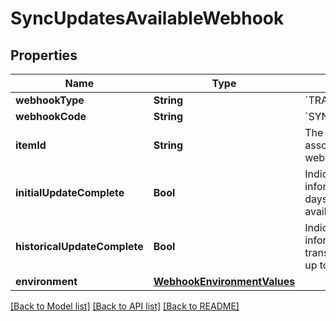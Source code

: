 # SyncUpdatesAvailableWebhook

## Properties
Name | Type | Description | Notes
------------ | ------------- | ------------- | -------------
**webhookType** | **String** | &#x60;TRANSACTIONS&#x60; | 
**webhookCode** | **String** | &#x60;SYNC_UPDATES_AVAILABLE&#x60; | 
**itemId** | **String** | The &#x60;item_id&#x60; of the Item associated with this webhook, warning, or error | 
**initialUpdateComplete** | **Bool** | Indicates if initial pull information (most recent 30 days of transaction history) is available. | 
**historicalUpdateComplete** | **Bool** | Indicates if historical pull information (maximum transaction history requested, up to 2 years) is available. | 
**environment** | [**WebhookEnvironmentValues**](WebhookEnvironmentValues.md) |  | 

[[Back to Model list]](../README.md#documentation-for-models) [[Back to API list]](../README.md#documentation-for-api-endpoints) [[Back to README]](../README.md)


